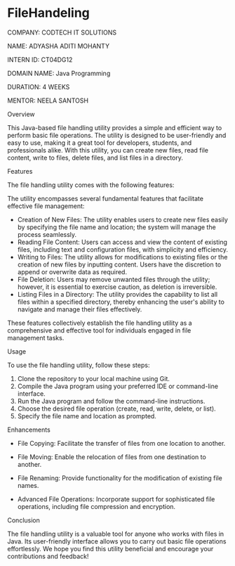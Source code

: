 # FileHandeling


COMPANY: CODTECH IT SOLUTIONS

NAME: ADYASHA ADITI MOHANTY

INTERN ID: CT04DG12

DOMAIN NAME:  Java Programming

DURATION: 4 WEEKS

MENTOR: NEELA SANTOSH

Overview

This Java-based file handling utility provides a simple and efficient way to perform basic file operations. The utility is designed to be user-friendly and easy to use, making it a great tool for developers, students, and professionals alike. With this utility, you can create new files, read file content, write to files, delete files, and list files in a directory.

Features

The file handling utility comes with the following features:

The utility encompasses several fundamental features that facilitate effective file management:

- Creation of New Files: The utility enables users to create new files easily by specifying the file name and location; the system will manage the process seamlessly.
- Reading File Content: Users can access and view the content of existing files, including text and configuration files, with simplicity and efficiency.
- Writing to Files: The utility allows for modifications to existing files or the creation of new files by inputting content. Users have the discretion to append or overwrite data as required.
- File Deletion: Users may remove unwanted files through the utility; however, it is essential to exercise caution, as deletion is irreversible.
- Listing Files in a Directory: The utility provides the capability to list all files within a specified directory, thereby enhancing the user's ability to navigate and manage their files effectively.

These features collectively establish the file handling utility as a comprehensive and effective tool for individuals engaged in file management tasks.

Usage

To use the file handling utility, follow these steps:

1. Clone the repository to your local machine using Git.
2. Compile the Java program using your preferred IDE or command-line interface.
3. Run the Java program and follow the command-line instructions.
4. Choose the desired file operation (create, read, write, delete, or list).
5. Specify the file name and location as prompted.



 Enhancements

- File Copying: Facilitate the transfer of files from one location to another.

- File Moving: Enable the relocation of files from one destination to another.

- File Renaming: Provide functionality for the modification of existing file names.

- Advanced File Operations: Incorporate support for sophisticated file operations, including file compression and encryption.
  

Conclusion

The file handling utility is a valuable tool for anyone who works with files in Java. Its user-friendly interface allows you to carry out basic file operations effortlessly. We hope you find this utility beneficial and encourage your contributions and feedback!
